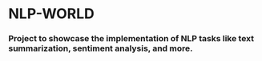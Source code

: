 # NLP-WORLD

### Project to showcase the implementation of NLP tasks like text summarization, sentiment analysis, and more.
